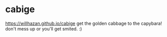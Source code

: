 # cabige
https://willhazan.github.io/cabige
get the golden cabbage to the capybara! don't mess up or you'll get smited. :) 
